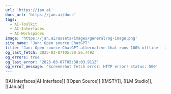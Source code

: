 ```yaml
---
url: 'https://jan.ai'
docs_url: 'https://jan.ai/docs'
tags:
  - AI-Toolkit
  - AI-Interfaces
  - AI-Workspaces
image: 'https://jan.ai/assets/images/general/og-image.png'
site_name: 'Jan: Open source ChatGPT'
title: 'Jan: Open source ChatGPT-alternative that runs 100% offline - Jan'
og_last_fetch: 2025-03-07T05:20:56.749Z
og_errors: true
og_last_error: '2025-03-07T05:38:03.911Z'
og_error_message: 'Screenshot fetch error: HTTP error! status: 500'
---
```

[[AI Interfaces|AI-Interface]] [[Open Source]]
[[MSTY]], [[LM Studio]], [[Jan.ai]]
